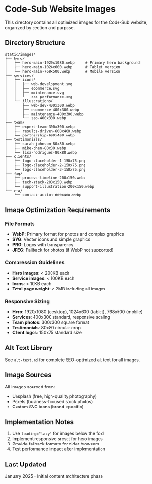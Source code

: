 # Code-Sub Website Images

This directory contains all optimized images for the Code-Sub website, organized by section and purpose.

## Directory Structure

```
static/images/
├── hero/
│   ├── hero-main-1920x1080.webp     # Primary hero background
│   ├── hero-main-1024x600.webp      # Tablet version
│   └── hero-main-768x500.webp       # Mobile version
├── services/
│   ├── icons/
│   │   ├── web-development.svg
│   │   ├── ecommerce.svg
│   │   ├── maintenance.svg
│   │   └── seo-performance.svg
│   └── illustrations/
│       ├── web-dev-400x300.webp
│       ├── ecommerce-400x300.webp
│       ├── maintenance-400x300.webp
│       └── seo-400x300.webp
├── team/
│   ├── expert-team-300x300.webp
│   ├── results-driven-600x400.webp
│   └── partnership-600x400.webp
├── testimonials/
│   ├── sarah-johnson-80x80.webp
│   ├── mike-chen-80x80.webp
│   └── lisa-rodriguez-80x80.webp
├── clients/
│   ├── logo-placeholder-1-150x75.png
│   ├── logo-placeholder-2-150x75.png
│   └── logo-placeholder-3-150x75.png
├── faq/
│   ├── process-timeline-200x150.webp
│   ├── tech-stack-200x150.webp
│   └── support-illustration-200x150.webp
└── cta/
    └── contact-action-600x400.webp
```

## Image Optimization Requirements

### File Formats
- **WebP**: Primary format for photos and complex graphics
- **SVG**: Vector icons and simple graphics
- **PNG**: Logos with transparency
- **JPEG**: Fallback for photos (if WebP not supported)

### Compression Guidelines
- **Hero images**: < 200KB each
- **Service images**: < 100KB each
- **Icons**: < 10KB each
- **Total page weight**: < 2MB including all images

### Responsive Sizing
- **Hero**: 1920x1080 (desktop), 1024x600 (tablet), 768x500 (mobile)
- **Services**: 400x300 standard, responsive scaling
- **Team photos**: 300x300 square format
- **Testimonials**: 80x80 circular crop
- **Client logos**: 150x75 standard size

## Alt Text Library

See `alt-text.md` for complete SEO-optimized alt text for all images.

## Image Sources

All images sourced from:
- Unsplash (free, high-quality photography)
- Pexels (business-focused stock photos)
- Custom SVG icons (brand-specific)

## Implementation Notes

1. Use `loading="lazy"` for images below the fold
2. Implement responsive srcset for hero images
3. Provide fallback formats for older browsers
4. Test performance impact after implementation

## Last Updated
January 2025 - Initial content architecture phase 
